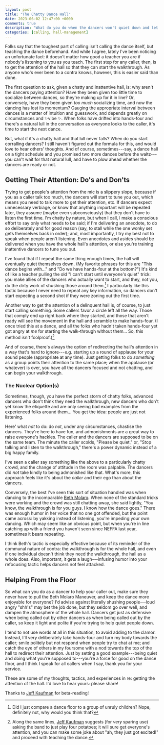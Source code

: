 ```yaml
---
layout: post
title: "The Chatty Dance Hall"
date: 2023-06-02 12:47:00 +0000
comments: true
description: "What do you do when the dancers won't quiet down and let you teach?"
categories: [calling, hall-management]
---
```

Folks say that the toughest part of calling isn't calling the dance itself, but teaching the dance beforehand. And while I agree, lately I've been noticing an unfortunate fact: it doesn't matter how good a teacher you are if nobody's listening to you as you teach. The first step for any caller, then, is to get the attention of the hall so that they can start the walkthrough. As anyone who's ever been to a contra knows, however, this is easier said than done.

The first question to ask, given a chatty and inattentive hall, is: why aren't the dancers paying attention? Have they been given too little time to socialize between dances, so they're making up for it in line? Or, conversely, have they been given _too much_ socializing time, and now the dancing has lost its momentum? Gauging the appropriate interval between dances is a matter of intuition and guesswork, and depends greatly on circumstances and ✨vibe ✨. When folks have drifted into hands-four and there's a natural lull in the conversation as everyone looks to the caller, it's time to start the next dance.

But, what if it's a chatty hall and that lull never falls?<!--more--> When do you start corralling dancers? I still haven't figured out the formula for this, and would love to hear others' thoughts. And of course, sometimes---say, a dance hall on a tight schedule and you promised two more dances before the waltz---you can't wait for that natural lull, and have to plow ahead whether the dancers are ready or not.

## Getting Their Attention: Do's and Don'ts

Trying to get people's attention from the mic is a slippery slope, because if you as a caller talk too much, the dancers will start to tune you out, which means you need to talk more to get their attention, etc. If dancers expect unnecessary verbiage, or know that anything important will be repeated later, they assume (maybe even subconsciously) that they don't have to listen the first time. I'm chatty by nature, but when I call, I make a conscious effort to say only what needs to be said; if I'm delivering an anecdote, to do so deliberately and for good reason (say, to stall while the one wonky set gets themselves back in order); and, most importantly, I try my best not to speak when people aren't listening. Even anecdotes and asides should be delivered when you have the whole hall's attention, or else you're training inattentive dancers to tune you out.

I've found that if I repeat the same thing enough times, the hall will eventually quiet themselves down. (My favorite phrases for this are "This dance begins with…" and "Do we have hands-four at the bottom?") It's kind of like a teacher pulling the old "I can't start until everyone's quiet" trick: you make allies of the dancers who actually want to start, and they, not you, do the dirty work of shushing those around them.[^1] I particularly like this tactic because I never need to repeat any key information, so dancers don't start expecting a second shot if they were zoning out the first time.

Another way to get the attention of a delinquent hall is, of course, to just start calling something. Some callers favor a circle left all the way. Those that comply end up right back where they started, and those that aren't ready will see the movement in the hall and scramble to make hands-four. (I once tried this at a dance, and all the folks who hadn't taken hands-four yet got angry at _me_ for starting the walk-through without them... So, this method isn't foolproof.)[^2]

And of course, there's always the option of redirecting the hall's attention in a way that's hard to ignore---e.g. starting up a round of applause for your sound people (appropriate at any time). Just getting folks to do _something_ as a group points their attention to the same place; when the applause (or whatever) is over, you have all the dancers focused and not chatting, and can begin your walkthrough.

### The Nuclear Option(s)

Sometimes, though, you have the perfect storm of chatty folks, advanced dancers who don't think they need the walkthrough, new dancers who don't yet know the etiquette and are only seeing bad examples from the experienced folks around them... You get the idea: people are just not listening.

Here' what _not_ to do: do _not_, under any circumstances, chastise the dancers. They're here to have fun, and admonishments are a great way to raise everyone's hackles. The caller and the dancers are supposed to be on the same team. The minute the caller scolds, "Please be quiet," or, "Stop talking and listen to the walkthrough," there's a power dynamic instead of a big happy family.

I've seen a caller say something like the above to a particularly chatty crowd, and the change of attitude in the room was palpable. The dancers did _not_ take kindly to being admonished like that. What's more, this approach feels like it's about the _caller_ and their ego than about the dancers.

Conversely, the best I've seen this sort of situation handled was when dancing to the incomparable [Beth Molaro](//www.bethmolaro.com/). When none of the standard tricks were working and the crowd was still chatting away, she said lightly, "You know, the walkthrough is for you guys. I know how the dance goes." There was enough humor in her voice that no one got offended, but the point came across: by yakking instead of listening, you're impeding your own dancing. Which may seem like an obvious point, but when you're in line catching up with a friend you haven't seen since NEFFA last year, sometimes it bears repeating.

I think Beth's tactic is especially effective because of its reminder of the communal nature of contra: the walkthrough is for the whole hall, and even if one individual doesn't think they need the walkthrough, the hall as a whole does. Also, important, it gets a laugh---infusing humor into your refocusing tactic helps dancers not feel attacked.


## Helping From the Floor

So what can you do as a dancer to help your caller out, make sure they never have to pull the Beth Molaro Maneuver, and keep the dance more enjoyable for everyone? I'd advise against literally shushing people---loud angry "shh's" may bet the job done, but they seldom go over well, and dampen the atmosphere of the whole hall. Dancers get just as defensive when being called out by other dancers as when being called out by the caller, so keep it light and polite if you're trying to help quiet people down.

I tend to not use words at all in this situation, to avoid adding to the clamor. Instead, I'll very deliberately take hands-four and turn my body towards the caller; smile politely but not respond when people try to chat at me; and catch the eye of others in my foursome with a nod towards the top of the hall to redirect their attention. Just by setting a good example---being quiet and doing what you're supposed to---you're a force for good on the dance floor, and I think I speak for all callers when I say, thank you for your service.

These are some of my thoughts, tactics, and experiences in re: getting the attention of the hall. I'd love to hear yours: please share!


<div class="credit">Thanks to <a href="//www.jefftk.com/" target="_blank">Jeff Kaufman</a> for beta-reading!</div>

[^1]:  Did I just compare a dance floor to a group of unruly children? Nope, definitely not, why would you think that?

[^2]:  Along the same lines, [Jeff Kaufman](//www.jefftk.com/) suggests (for _very_ sparing use) asking the band to just play four potatoes; it will sure get everyone's attention, and you can make some joke about "ah, they just got excited!" and proceed with teaching the dance.
